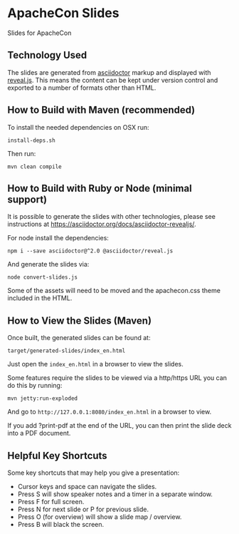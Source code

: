 
# ApacheCon Slides

Slides for ApacheCon

## Technology Used

The slides are generated from [asciidoctor](https://asciidoctor.org) markup and displayed with [reveal.js](https://asciidoctor.org/docs/asciidoctor-revealjs/). This means the content can be kept under version control and exported to a number of formats other than HTML.

## How to Build with Maven (recommended)

To install the needed dependencies on OSX run:

`install-deps.sh`

Then run:

`mvn clean compile`


## How to Build with Ruby or Node (minimal support)

It is possible to generate the slides with other technologies, please see instructions at https://asciidoctor.org/docs/asciidoctor-revealjs/.

For node install the dependencies:

`npm i --save asciidoctor@^2.0 @asciidoctor/reveal.js`

And generate the slides via:

`node convert-slides.js`

Some of the assets will need to be moved and the apachecon.css theme included in the HTML.

## How to View the Slides (Maven)

Once built, the generated slides can be found at:

`target/generated-slides/index_en.html`

Just open the `index_en.html` in a browser to view the slides.

Some features require the slides to be viewed via a http/https URL you can do this by running:

`mvn jetty:run-exploded`

And go to `http://127.0.0.1:8080/index_en.html` in a browser to view.

If you add ?print-pdf at the end of the URL, you can then print the slide deck into a PDF document.

## Helpful Key Shortcuts

Some key shortcuts that may help you give a presentation:

- Cursor keys and space can navigate the slides.
- Press S will show speaker notes and a timer in a separate window.
- Press F for full screen.
- Press N for next slide or P for previous slide.
- Press O (for overview) will show a slide map / overview.
- Press B will black the screen.
